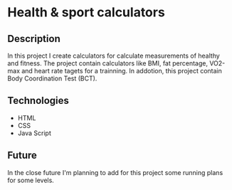 # Health & sport calculators

## Description
In this project I create calculators for calculate measurements of healthy and fitness.
The project contain calculators like BMI, fat percentage, VO2-max and heart rate tagets for a trainning.
In addotion, this project contain Body Coordination Test (BCT).

## Technologies
* HTML
* CSS
* Java Script

## Future
In the close future I'm planning to add for this project some running plans for some levels.